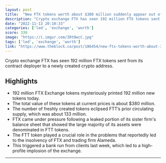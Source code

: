 ```yaml
---
layout: post
title:  "New FTX tokens worth about $380 million suddenly appear out of thin air"
description: "Crypto exchange FTX has seen 192 million FTX tokens sent from its contract deployer to a newly created crypto address."
date: "2022-11-13 20:10:33"
categories: ['led', 'exchange', 'worth']
score: 330
image: "https://i.imgur.com/IRtOwcC.jpg"
tags: ['led', 'exchange', 'worth']
link: "https://www.theblock.co/post/186454/new-ftx-tokens-worth-about-380-million-appear-out-of-thin-air?utm_source=twitter&amp;utm_medium=social"
---
```


Crypto exchange FTX has seen 192 million FTX tokens sent from its contract deployer to a newly created crypto address.

## Highlights

- 192 million FTX Exchange tokens mysteriously printed 192 million new tokens today.
- The total value of these tokens at current prices is about $380 million.
- The number of freshly created tokens eclipsed FTT’s prior circulating supply, which was about 133 million.
- FTX came under pressure following a leaked portion of its sister firm's balance sheet that showed the large majority of its assets were denominated in FTT tokens.
- The FTT token played a crucial role in the problems that reportedly led to the insolvency of FTX and trading firm Alameda.
- This triggered a bank run from clients last week, which led to a high-profile implosion of the exchange.

---
